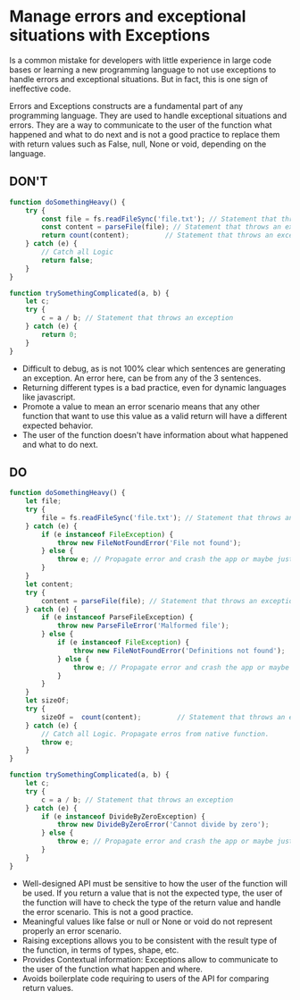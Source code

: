 # Manage errors and exceptional situations with Exceptions

Is a common mistake for developers with little experience in large code bases or learning a new programming language to not use exceptions to handle errors and exceptional situations. But in fact, this is one sign of ineffective code.

Errors and Exceptions constructs are a fundamental part of any programming language. They are used to handle exceptional situations and errors. They are a way to communicate to the user of the function what happened and what to do next and is not a good practice to replace them with return values such as False, null, None or void, depending on the language.

## DON'T

```js
function doSomethingHeavy() {
    try {
        const file = fs.readFileSync('file.txt'); // Statement that throws an exception
        const content = parseFile(file); // Statement that throws an exception
        return count(content);         // Statement that throws an exception
    } catch (e) {
        // Catch all Logic
        return false;
    }
}

function trySomethingComplicated(a, b) {
    let c;
    try {
        c = a / b; // Statement that throws an exception
    } catch (e) {
        return 0;
    }
}
```

- Difficult to debug, as is not 100% clear which sentences are generating an exception. An error here, can be from any of the 3 sentences.
- Returning different types is a bad practice, even for dynamic languages like javascript. 
- Promote a value to mean an error scenario means that any other function that want to use this value as a valid return will have a different expected behavior.
- The user of the function doesn't have information about what happened and what to do next.

## DO

```js
function doSomethingHeavy() {
    let file;
    try {
        file = fs.readFileSync('file.txt'); // Statement that throws an exception
    } catch (e) {
        if (e instanceof FileException) {
            throw new FileNotFoundError('File not found');
        } else {
            throw e; // Propagate error and crash the app or maybe just log the error.
        }
    }
    let content;
    try {
        content = parseFile(file); // Statement that throws an exception
    } catch (e) {
        if (e instanceof ParseFileException) {
            throw new ParseFileError('Malformed file');
        } else {
            if (e instanceof FileException) {
                throw new FileNotFoundError('Definitions not found');
            } else {
                throw e; // Propagate error and crash the app or maybe just log the error.
            }
        }
    }
    let sizeOf;
    try {
        sizeOf =  count(content);         // Statement that throws an exception
    } catch (e) {
        // Catch all Logic. Propagate erros from native function.
        throw e;
    }
}

function trySomethingComplicated(a, b) {
    let c;
    try {
        c = a / b; // Statement that throws an exception
    } catch (e) {
        if (e instanceof DivideByZeroException) {
            throw new DivideByZeroError('Cannot divide by zero');
        } else {
            throw e; // Propagate error and crash the app or maybe just log the error.
        }
    }
}
```

- Well-designed API must be sensitive to how the user of the function will be used. If you return a value that is not the expected type, the user of the function will have to check the type of the return value and handle the error scenario. This is not a good practice.
- Meaningful values like false or null or None or void do not represent properly an error scenario.
- Raising exceptions allows you to be consistent with the result type of the function, in terms of types, shape, etc.
- Provides Contextual information: Exceptions allow to communicate to the user of the function what happen and where.
- Avoids boilerplate code requiring to users of the API for comparing return values.
